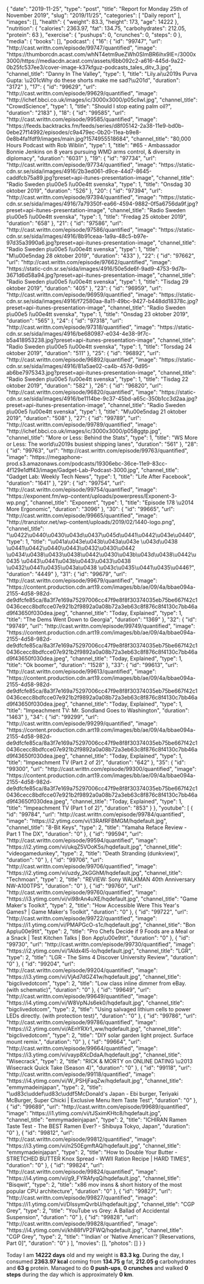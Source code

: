 {
    "date": "2019-11-25",
    "type": "post",
    "title": "Report for Monday 25th of November 2019",
    "slug": "2019\/11\/25",
    "categories": [
        "Daily report"
    ],
    "images": [],
    "health": {
        "weight": 83.3,
        "height": 173,
        "age": 14222
    },
    "nutrition": {
        "calories": 2363.97,
        "fat": 134.75,
        "carbohydrates": 212.05,
        "protein": 63
    },
    "exercise": {
        "pushups": 0,
        "crunches": 0,
        "steps": 0
    },
    "media": {
        "books": [],
        "podcast": {
            "16": {
                "id": "99747",
                "url": "http:\/\/cast.writtn.com\/episode\/99747\/quantified",
                "image": "https:\/\/thumborcdn.acast.com\/whNT4etm9ueZWh0SImBR6ihx9lE=\/3000x3000\/https:\/\/mediacdn.acast.com\/assets\/6bb092c2-a616-445d-9a22-0b25fc537ee3\/cover-image-k37kfguz-podcasts_tales_ditv_3.jpg",
                "channel_title": "Danny In The Valley",
                "type": 1,
                "title": "Lily.ai\u2019s Purva Gupta: \u201cWhy do these shorts make me sad?\u201d",
                "duration": "3172"
            },
            "17": {
                "id": "99629",
                "url": "http:\/\/cast.writtn.com\/episode\/99629\/quantified",
                "image": "http:\/\/ichef.bbci.co.uk\/images\/ic\/3000x3000\/p05cllwl.jpg",
                "channel_title": "CrowdScience",
                "type": 1,
                "title": "Should I stop eating palm oil?",
                "duration": "2183"
            },
            "18": {
                "id": "99585",
                "url": "http:\/\/cast.writtn.com\/episode\/99585\/quantified",
                "image": "https:\/\/feeds.backtracks.fm\/feeds\/series\/d8f05142-2a38-11e9-bd0b-0ebe27f14992\/episodes\/c9a479ec-0b20-11ea-b9e8-0e8b4fa1fdf9\/images\/main.jpg?1574955518684",
                "channel_title": "80,000 Hours Podcast with Rob Wiblin",
                "type": 1,
                "title": "#65 - Ambassador Bonnie Jenkins on 8 years pursuing WMD arms control, & diversity in diplomacy",
                "duration": "6031"
            },
            "19": {
                "id": "97734",
                "url": "http:\/\/cast.writtn.com\/episode\/97734\/quantified",
                "image": "https:\/\/static-cdn.sr.se\/sida\/images\/4916\/2b3ed061-d9ce-44d7-8645-caddfcb75a89.jpg?preset=api-itunes-presentation-image",
                "channel_title": "Radio Sweden p\u00e5 l\u00e4tt svenska",
                "type": 1,
                "title": "Onsdag 30 oktober 2019",
                "duration": "526"
            },
            "20": {
                "id": "97394",
                "url": "http:\/\/cast.writtn.com\/episode\/97394\/quantified",
                "image": "https:\/\/static-cdn.sr.se\/sida\/images\/4916\/7a79350f-ea66-4594-9882-0f5a6756da9f.jpg?preset=api-itunes-presentation-image",
                "channel_title": "Radio Sweden p\u00e5 l\u00e4tt svenska",
                "type": 1,
                "title": "Fredag 25 oktober 2019",
                "duration": "658"
            },
            "21": {
                "id": "97586",
                "url": "http:\/\/cast.writtn.com\/episode\/97586\/quantified",
                "image": "https:\/\/static-cdn.sr.se\/sida\/images\/4916\/8b91ceaa-1a9a-48c5-b97e-97d35a3990a6.jpg?preset=api-itunes-presentation-image",
                "channel_title": "Radio Sweden p\u00e5 l\u00e4tt svenska",
                "type": 1,
                "title": "M\u00e5ndag 28 oktober 2019",
                "duration": "433"
            },
            "22": {
                "id": "97662",
                "url": "http:\/\/cast.writtn.com\/episode\/97662\/quantified",
                "image": "https:\/\/static-cdn.sr.se\/sida\/images\/4916\/50e5de6f-9ad9-4753-9d7b-3671d6d58a94.jpg?preset=api-itunes-presentation-image",
                "channel_title": "Radio Sweden p\u00e5 l\u00e4tt svenska",
                "type": 1,
                "title": "Tisdag 29 oktober 2019",
                "duration": "405"
            },
            "23": {
                "id": "96959",
                "url": "http:\/\/cast.writtn.com\/episode\/96959\/quantified",
                "image": "https:\/\/static-cdn.sr.se\/sida\/images\/4916\/f72580aa-8a11-49bc-9427-b448dd18378c.jpg?preset=api-itunes-presentation-image",
                "channel_title": "Radio Sweden p\u00e5 l\u00e4tt svenska",
                "type": 1,
                "title": "Onsdag 23 oktober 2019",
                "duration": "565"
            },
            "24": {
                "id": "97318",
                "url": "http:\/\/cast.writtn.com\/episode\/97318\/quantified",
                "image": "https:\/\/static-cdn.sr.se\/sida\/images\/4916\/be680987-e034-4e38-9f7c-b5a418953238.jpg?preset=api-itunes-presentation-image",
                "channel_title": "Radio Sweden p\u00e5 l\u00e4tt svenska",
                "type": 1,
                "title": "Torsdag 24 oktober 2019",
                "duration": "511"
            },
            "25": {
                "id": "96892",
                "url": "http:\/\/cast.writtn.com\/episode\/96892\/quantified",
                "image": "https:\/\/static-cdn.sr.se\/sida\/images\/4916\/81a5ae02-ca4b-457d-9d95-ab6be7975343.jpg?preset=api-itunes-presentation-image",
                "channel_title": "Radio Sweden p\u00e5 l\u00e4tt svenska",
                "type": 1,
                "title": "Tisdag 22 oktober 2019",
                "duration": "582"
            },
            "26": {
                "id": "96820",
                "url": "http:\/\/cast.writtn.com\/episode\/96820\/quantified",
                "image": "https:\/\/static-cdn.sr.se\/sida\/images\/4916\/be1114be-9c37-45bd-a65c-350b1cc3d2aa.jpg?preset=api-itunes-presentation-image",
                "channel_title": "Radio Sweden p\u00e5 l\u00e4tt svenska",
                "type": 1,
                "title": "M\u00e5ndag 21 oktober 2019",
                "duration": "508"
            },
            "27": {
                "id": "99789",
                "url": "http:\/\/cast.writtn.com\/episode\/99789\/quantified",
                "image": "http:\/\/ichef.bbci.co.uk\/images\/ic\/3000x3000\/p058ggtp.jpg",
                "channel_title": "More or Less: Behind the Stats",
                "type": 1,
                "title": "WS More or Less: The world\u2019s busiest shipping lanes",
                "duration": "561"
            },
            "28": {
                "id": "99763",
                "url": "http:\/\/cast.writtn.com\/episode\/99763\/quantified",
                "image": "https:\/\/megaphone-prod.s3.amazonaws.com\/podcasts\/19306ebc-36ce-11e9-83cc-4f129e1dff43\/image\/Gadget-Lab-Podcast-3000.jpg",
                "channel_title": "Gadget Lab: Weekly Tech News",
                "type": 1,
                "title": "Life After Facebook",
                "duration": "1641"
            },
            "29": {
                "id": "99754",
                "url": "http:\/\/cast.writtn.com\/episode\/99754\/quantified",
                "image": "https:\/\/exponent.fm\/wp-content\/uploads\/powerpress\/Exponent-3-wp.png",
                "channel_title": "Exponent",
                "type": 1,
                "title": "Episode 178 \u2014 More Ergonomic",
                "duration": "3096"
            },
            "30": {
                "id": "99665",
                "url": "http:\/\/cast.writtn.com\/episode\/99665\/quantified",
                "image": "http:\/\/tranzistor.net\/wp-content\/uploads\/2019\/02\/1440-logo.png",
                "channel_title": "\u0422\u0440\u0430\u043d\u0437\u045d\u0441\u0442\u043e\u0440",
                "type": 1,
                "title": "\u041a\u043e\u043b\u043a\u043e \u043d\u0438 \u0441\u0442\u0440\u0443\u0432\u0430\u0442 \u0434\u0438\u0433\u0438\u0442\u0430\u043b\u043d\u0438\u0442\u0435 \u0443\u0441\u043b\u0443\u0433\u0438 \u0432\u0441\u0435\u043a\u0438 \u043c\u0435\u0441\u0435\u0446?",
                "duration": "4449"
            },
            "31": {
                "id": "99679",
                "url": "http:\/\/cast.writtn.com\/episode\/99679\/quantified",
                "image": "https:\/\/content.production.cdn.art19.com\/images\/bb\/ae\/09\/4a\/bbae094a-2155-4d58-982d-de9dfcfe85ca\/8a3f7e169a75297006cc47f9e8f8f30374035eb75be667f42c10436cecc8bdfcce07e921b2f9892a0a08b72a3eb63c8f876c8f4130c7bb46ad9f43650f030dea.jpeg",
                "channel_title": "Today, Explained",
                "type": 1,
                "title": "The Dems Went Down to Georgia",
                "duration": "1369"
            },
            "32": {
                "id": "99749",
                "url": "http:\/\/cast.writtn.com\/episode\/99749\/quantified",
                "image": "https:\/\/content.production.cdn.art19.com\/images\/bb\/ae\/09\/4a\/bbae094a-2155-4d58-982d-de9dfcfe85ca\/8a3f7e169a75297006cc47f9e8f8f30374035eb75be667f42c10436cecc8bdfcce07e921b2f9892a0a08b72a3eb63c8f876c8f4130c7bb46ad9f43650f030dea.jpeg",
                "channel_title": "Today, Explained",
                "type": 1,
                "title": "Ok boomer",
                "duration": "1528"
            },
            "33": {
                "id": "99613",
                "url": "http:\/\/cast.writtn.com\/episode\/99613\/quantified",
                "image": "https:\/\/content.production.cdn.art19.com\/images\/bb\/ae\/09\/4a\/bbae094a-2155-4d58-982d-de9dfcfe85ca\/8a3f7e169a75297006cc47f9e8f8f30374035eb75be667f42c10436cecc8bdfcce07e921b2f9892a0a08b72a3eb63c8f876c8f4130c7bb46ad9f43650f030dea.jpeg",
                "channel_title": "Today, Explained",
                "type": 1,
                "title": "Impeachment TV: Mr. Sondland Goes to Washington",
                "duration": "1463"
            },
            "34": {
                "id": "99299",
                "url": "http:\/\/cast.writtn.com\/episode\/99299\/quantified",
                "image": "https:\/\/content.production.cdn.art19.com\/images\/bb\/ae\/09\/4a\/bbae094a-2155-4d58-982d-de9dfcfe85ca\/8a3f7e169a75297006cc47f9e8f8f30374035eb75be667f42c10436cecc8bdfcce07e921b2f9892a0a08b72a3eb63c8f876c8f4130c7bb46ad9f43650f030dea.jpeg",
                "channel_title": "Today, Explained",
                "type": 1,
                "title": "Impeachment TV (Part 2 of 2)",
                "duration": "642"
            },
            "35": {
                "id": "99300",
                "url": "http:\/\/cast.writtn.com\/episode\/99300\/quantified",
                "image": "https:\/\/content.production.cdn.art19.com\/images\/bb\/ae\/09\/4a\/bbae094a-2155-4d58-982d-de9dfcfe85ca\/8a3f7e169a75297006cc47f9e8f8f30374035eb75be667f42c10436cecc8bdfcce07e921b2f9892a0a08b72a3eb63c8f876c8f4130c7bb46ad9f43650f030dea.jpeg",
                "channel_title": "Today, Explained",
                "type": 1,
                "title": "Impeachment TV (Part 1 of 2)",
                "duration": "853"
            }
        },
        "youtube": [
            {
                "id": "99784",
                "url": "http:\/\/cast.writtn.com\/episode\/99784\/quantified",
                "image": "https:\/\/i2.ytimg.com\/vi\/I3RAfRFBMGM\/hqdefault.jpg",
                "channel_title": "8-Bit Keys",
                "type": 2,
                "title": "Yamaha Reface Review - Part 1 The DX",
                "duration": "0"
            },
            {
                "id": "99594",
                "url": "http:\/\/cast.writtn.com\/episode\/99594\/quantified",
                "image": "https:\/\/i2.ytimg.com\/vi\/ukqZ5VOoK5s\/hqdefault.jpg",
                "channel_title": "videogamedunkey",
                "type": 2,
                "title": "Death Stranding (dunkview)",
                "duration": "0"
            },
            {
                "id": "99706",
                "url": "http:\/\/cast.writtn.com\/episode\/99706\/quantified",
                "image": "https:\/\/i2.ytimg.com\/vi\/uzdy_2kGGhM\/hqdefault.jpg",
                "channel_title": "Techmoan",
                "type": 2,
                "title": "REVIEW: Sony WALKMAN 40th Anniversary NW-A100TPS",
                "duration": "0"
            },
            {
                "id": "99760",
                "url": "http:\/\/cast.writtn.com\/episode\/99760\/quantified",
                "image": "https:\/\/i3.ytimg.com\/vi\/vi98rAn4uXE\/hqdefault.jpg",
                "channel_title": "Game Maker's Toolkit",
                "type": 2,
                "title": "How Accessible Were This Year's Games? | Game Maker's Toolkit",
                "duration": "0"
            },
            {
                "id": "99722",
                "url": "http:\/\/cast.writtn.com\/episode\/99722\/quantified",
                "image": "https:\/\/i1.ytimg.com\/vi\/PMAPGcO-s1c\/hqdefault.jpg",
                "channel_title": "Bon App\u00e9tit",
                "type": 2,
                "title": "Pro Chefs Decide if 9 Foods are a Meal or a Snack | Test Kitchen Talks | Bon App\u00e9tit",
                "duration": "0"
            },
            {
                "id": "99730",
                "url": "http:\/\/cast.writtn.com\/episode\/99730\/quantified",
                "image": "https:\/\/i2.ytimg.com\/vi\/1AIdx4I5-lo\/hqdefault.jpg",
                "channel_title": "LGR",
                "type": 2,
                "title": "LGR - The Sims 4 Discover University Review",
                "duration": "0"
            },
            {
                "id": "99204",
                "url": "http:\/\/cast.writtn.com\/episode\/99204\/quantified",
                "image": "https:\/\/i3.ytimg.com\/vi\/VjAd7dGZ41w\/hqdefault.jpg",
                "channel_title": "bigclivedotcom",
                "type": 2,
                "title": "Low class inline dimmer from eBay.  (with schematic)",
                "duration": "0"
            },
            {
                "id": "99649",
                "url": "http:\/\/cast.writtn.com\/episode\/99649\/quantified",
                "image": "https:\/\/i4.ytimg.com\/vi\/W8VpNJs6ek0\/hqdefault.jpg",
                "channel_title": "bigclivedotcom",
                "type": 2,
                "title": "Using salvaged lithium cells to power LEDs directly.  (with protection test)",
                "duration": "0"
            },
            {
                "id": "99786",
                "url": "http:\/\/cast.writtn.com\/episode\/99786\/quantified",
                "image": "https:\/\/i2.ytimg.com\/vi\/AEnYRXr1_ww\/hqdefault.jpg",
                "channel_title": "bigclivedotcom",
                "type": 2,
                "title": "DIY solar garden light project.  Surface mount remix.",
                "duration": "0"
            },
            {
                "id": "99664",
                "url": "http:\/\/cast.writtn.com\/episode\/99664\/quantified",
                "image": "https:\/\/i3.ytimg.com\/vi\/vayp8XcDdaA\/hqdefault.jpg",
                "channel_title": "Wisecrack",
                "type": 2,
                "title": "RICK & MORTY on ONLINE DATING \u2013 Wisecrack Quick Take (Season 4)",
                "duration": "0"
            },
            {
                "id": "99118",
                "url": "http:\/\/cast.writtn.com\/episode\/99118\/quantified",
                "image": "https:\/\/i4.ytimg.com\/vi\/W_PSHjFaqZw\/hqdefault.jpg",
                "channel_title": "emmymadeinjapan",
                "type": 2,
                "title": "\ud83c\uddef\ud83c\uddf5McDonald's Japan - Ebi burger, Teriyaki McBurger, Super Chicki | Exclusive Menu Item Taste Test",
                "duration": "0"
            },
            {
                "id": "99689",
                "url": "http:\/\/cast.writtn.com\/episode\/99689\/quantified",
                "image": "https:\/\/i1.ytimg.com\/vi\/tJSximKHtc8\/hqdefault.jpg",
                "channel_title": "emmymadeinjapan",
                "type": 2,
                "title": "ICHIRAN Ramen Taste Test - The BEST Ramen Ever? - Shibuya Tokyo, Japan",
                "duration": "0"
            },
            {
                "id": "99812",
                "url": "http:\/\/cast.writtn.com\/episode\/99812\/quantified",
                "image": "https:\/\/i3.ytimg.com\/vi\/n250EgmftAQ\/hqdefault.jpg",
                "channel_title": "emmymadeinjapan",
                "type": 2,
                "title": "How to Double Your Butter - STRETCHED BUTTER Knox Spread - WWII Ration Recipe | HARD TIMES",
                "duration": "0"
            },
            {
                "id": "99824",
                "url": "http:\/\/cast.writtn.com\/episode\/99824\/quantified",
                "image": "https:\/\/i4.ytimg.com\/vi\/g9_FYRAfyqQ\/hqdefault.jpg",
                "channel_title": "Bisqwit",
                "type": 2,
                "title": "x86 mov insns & short history of the most popular CPU architecture",
                "duration": "0"
            },
            {
                "id": "99827",
                "url": "http:\/\/cast.writtn.com\/episode\/99827\/quantified",
                "image": "https:\/\/i1.ytimg.com\/vi\/DIssymQvrbU\/hqdefault.jpg",
                "channel_title": "CGP Grey",
                "type": 2,
                "title": "YouTube vs Grey: A Ballad of Accidental Suspension",
                "duration": "0"
            },
            {
                "id": "99828",
                "url": "http:\/\/cast.writtn.com\/episode\/99828\/quantified",
                "image": "https:\/\/i4.ytimg.com\/vi\/kh88fVP2FWQ\/hqdefault.jpg",
                "channel_title": "CGP Grey",
                "type": 2,
                "title": "'Indian' or 'Native American'?  [Reservations, Part 0]",
                "duration": "0"
            }
        ],
        "movies": [],
        "photos": []
    }
}

Today I am <strong>14222 days</strong> old and my weight is <strong>83.3 kg</strong>. During the day, I consumed <strong>2363.97 kcal</strong> coming from <strong>134.75 g</strong> fat, <strong>212.05 g</strong> carbohydrates and <strong>63 g</strong> protein. Managed to do <strong>0 push-ups</strong>, <strong>0 crunches</strong> and walked <strong>0 steps</strong> during the day which is approximately <strong>0 km</strong>.